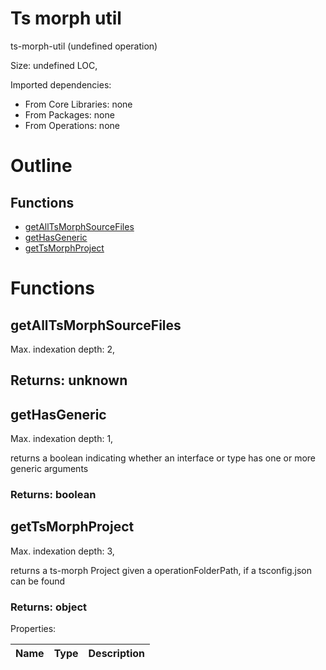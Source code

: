 # Ts morph util

ts-morph-util (undefined operation)

Size: undefined LOC, 
 
Imported dependencies:

- From Core Libraries: none
- From Packages: none
- From Operations: none

# Outline

## Functions

- [getAllTsMorphSourceFiles](#getAllTsMorphSourceFiles)
- [getHasGeneric](#getHasGeneric)
- [getTsMorphProject](#getTsMorphProject)



# Functions

## getAllTsMorphSourceFiles

Max. indexation depth: 2, 



## Returns: unknown

## getHasGeneric

Max. indexation depth: 1, 

returns a boolean indicating whether an interface or type has one or more generic arguments

### Returns: boolean







## getTsMorphProject

Max. indexation depth: 3, 

returns a ts-morph Project given a operationFolderPath, if a tsconfig.json can be found

### Returns: object





Properties: 

 | Name | Type | Description |
|---|---|---|



